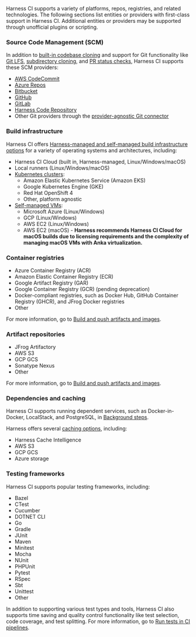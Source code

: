 Harness CI supports a variety of platforms, repos, registries, and related technologies. The following sections list entities or providers with first-class support in Harness CI. Additional entities or providers may be supported through unofficial plugins or scripting.

### Source Code Management (SCM)

In addition to [built-in codebase cloning](/docs/continuous-integration/use-ci/codebase-configuration/create-and-configure-a-codebase) and support for Git functionality like [Git LFS](/docs/continuous-integration/use-ci/codebase-configuration/gitlfs), [subdirectory cloning](/docs/continuous-integration/use-ci/codebase-configuration/clone-subdirectory), and [PR status checks](/docs/continuous-integration/use-ci/codebase-configuration/scm-status-checks), Harness CI supports these SCM providers:

* [AWS CodeCommit](/docs/platform/connectors/code-repositories/connect-to-code-repo)
* [Azure Repos](/docs/platform/connectors/code-repositories/connect-to-a-azure-repo)
* [Bitbucket](/docs/platform/connectors/code-repositories/ref-source-repo-provider/bitbucket-connector-settings-reference)
* [GitHub](/docs/platform/connectors/code-repositories/ref-source-repo-provider/git-hub-connector-settings-reference)
* [GitLab](/docs/platform/connectors/code-repositories/ref-source-repo-provider/git-lab-connector-settings-reference)
* [Harness Code Repository](/docs/code-repository)
* Other Git providers through the [provider-agnostic Git connector](/docs/platform/connectors/code-repositories/ref-source-repo-provider/git-connector-settings-reference)

### Build infrastructure

Harness CI offers [Harness-managed and self-managed build infrastructure options](/docs/continuous-integration/use-ci/set-up-build-infrastructure/which-build-infrastructure-is-right-for-me.md) for a variety of operating systems and architectures, including:

* Harness CI Cloud (built in, Harness-managed, Linux/Windows/macOS)
* Local runners (Linux/Windows/macOS)
* [Kubernetes clusters](/docs/category/set-up-kubernetes-cluster-build-infrastructures):
   * Amazon Elastic Kubernetes Service (Amazon EKS)
   * Google Kubernetes Engine (GKE)
   * Red Hat OpenShift 4
   * Other, platform agnostic
* [Self-managed VMs](/docs/category/set-up-vm-build-infrastructures):
   * Microsoft Azure (Linux/Windows)
   * GCP (Linux/Windows)
   * AWS EC2 (Linux/Windows)
   * AWS EC2 (macOS) - **Harness recommends Harness CI Cloud for macOS builds due to licensing requirements and the complexity of managing macOS VMs with Anka virtualization.**

### Container registries

* Azure Container Registry (ACR)
* Amazon Elastic Container Registry (ECR)
* Google Artifact Registry (GAR)
* Google Container Registry (GCR) (pending deprecation)
* Docker-compliant registries, such as Docker Hub, GitHub Container Registry (GHCR), and JFrog Docker registries
* Other

For more information, go to [Build and push artifacts and images](/docs/continuous-integration/use-ci/build-and-upload-artifacts/build-and-upload-an-artifact).

### Artifact repositories

* JFrog Artifactory
* AWS S3
* GCP GCS
* Sonatype Nexus
* Other

For more information, go to [Build and push artifacts and images](/docs/continuous-integration/use-ci/build-and-upload-artifacts/build-and-upload-an-artifact).

### Dependencies and caching

Harness CI supports running dependent services, such as Docker-in-Docker, LocalStack, and PostgreSQL, in [Background steps](/docs/continuous-integration/use-ci/manage-dependencies/dependency-mgmt-strategies).

Harness offers several [caching options](/docs/category/share-and-cache-ci-data), including:

* Harness Cache Intelligence
* AWS S3
* GCP GCS
* Azure storage

### Testing frameworks

Harness CI supports popular testing frameworks, including:

* Bazel
* CTest
* Cucumber
* DOTNET CLI
* Go
* Gradle
* JUnit
* Maven
* Minitest
* Mocha
* NUnit
* PHPUnit
* Pytest
* RSpec
* Sbt
* Unittest
* Other

In addition to supporting various test types and tools, Harness CI also supports time saving and quality control functionality like test selection, code coverage, and test splitting. For more information, go to [Run tests in CI pipelines](/docs/continuous-integration/use-ci/run-tests/run-tests-in-ci).
